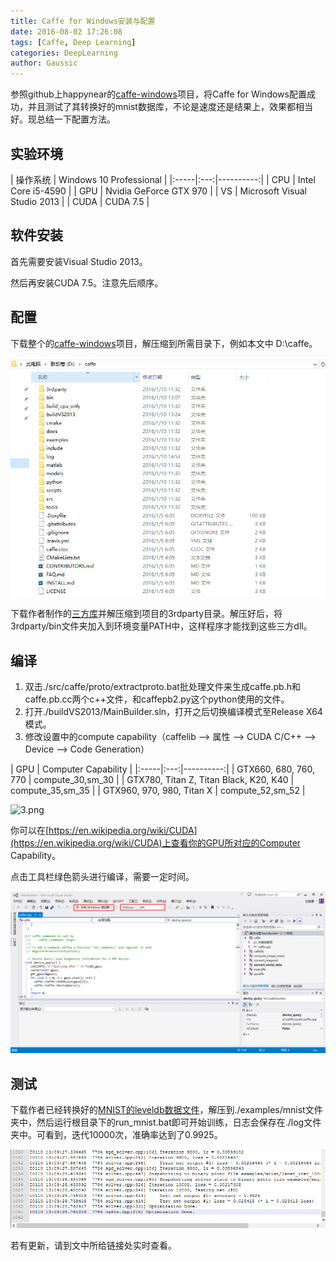```yaml
---
title: Caffe for Windows安装与配置
date: 2016-08-02 17:26:08
tags: [Caffe, Deep Learning]
categories: DeepLearning
author: Gaussic
---
```


参照github上happynear的[caffe-windows](https://github.com/happynear/caffe-windows)项目，将Caffe for Windows配置成功，并且测试了其转换好的mnist数据库，不论是速度还是结果上，效果都相当好。现总结一下配置方法。



## 实验环境

| 操作系统 | Windows 10 Professional |
|:-----|:---:|----------:|
| CPU | Intel Core i5-4590 |
| GPU | Nvidia GeForce GTX 970 |
| VS | Microsoft Visual Studio 2013 |
| CUDA | CUDA 7.5 |

## 软件安装

首先需要安装Visual Studio 2013。

然后再安装CUDA 7.5。注意先后顺序。

<!-- more -->

## 配置

下载整个的[caffe-windows](https://github.com/happynear/caffe-windows)项目，解压缩到所需目录下，例如本文中 D:\caffe。

![1.png](caffe-for-windows/1.png)

下载作者制作的[三方库](http://pan.baidu.com/s/1sjIKsc1)并解压缩到项目的3rdparty目录。解压好后，将3rdparty/bin文件夹加入到环境变量PATH中，这样程序才能找到这些三方dll。

## 编译

1. 双击./src/caffe/proto/extractproto.bat批处理文件来生成caffe.pb.h和caffe.pb.cc两个c++文件，和caffepb2.py这个python使用的文件。
2. 打开./buildVS2013/MainBuilder.sln，打开之后切换编译模式至Release X64模式。
3. 修改设置中的compute capability（caffelib --> 属性 --> CUDA C/C++ --> Device --> Code Generation）

| GPU | Computer Capability |
|:-----|:---:|----------:|
| GTX660, 680, 760, 770 | compute_30,sm_30 |
| GTX780, Titan Z, Titan Black, K20, K40 | compute_35,sm_35 |
| GTX960, 970, 980, Titan X | compute_52,sm_52 |

![3.png](3.png)

你可以在[https://en.wikipedia.org/wiki/CUDA](https://en.wikipedia.org/wiki/CUDA)上查看你的GPU所对应的Computer Capability。

点击工具栏绿色箭头进行编译，需要一定时间。

![2.png](caffe-for-windows/2.png)

## 测试

下载作者已经转换好的[MNIST的leveldb数据文件](http://pan.baidu.com/s/1mgl9ndu)，解压到./examples/mnist文件夹中，然后运行根目录下的run_mnist.bat即可开始训练，日志会保存在./log文件夹中。可看到，迭代10000次，准确率达到了0.9925。

![4.png](caffe-for-windows/4.png)

若有更新，请到文中所给链接处实时查看。




